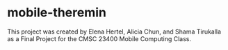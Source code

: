 # mobile-theremin
This project was created by Elena Hertel, Alicia Chun, and Shama Tirukalla as a Final Project for the CMSC 23400 Mobile Computing Class. 

